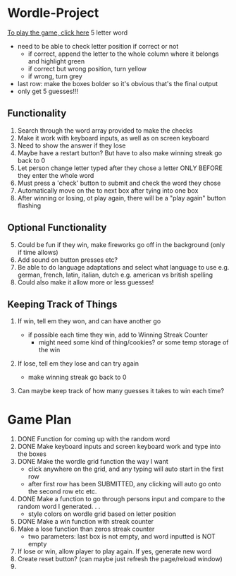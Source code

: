 # Wordle-Project
[To play the game, click here](https://xyzhengg.github.io/Wordle-Project/)
5 letter word
- need to be able to check letter position if correct or not
    - if correct, append the letter to the whole column where it belongs and highlight green
    - if correct but wrong position, turn yellow
    - if wrong, turn grey
- last row: make the boxes bolder so it's obvious that's the final output
- only get 5 guesses!!!

## Functionality
1. Search through the word array provided to make the checks
2. Make it work with keyboard inputs, as well as on screen keyboard
8. Need to show the answer if they lose
3. Maybe have a restart button? But have to also make winning streak go back to 0
4. Let person change letter typed after they chose a letter ONLY BEFORE they enter the whole word
5. Must press a 'check' button to submit and check the word they chose
6. Automatically move on the to next box after tying into one box
7. After winning or losing, ot play again, there will be a "play again" button flashing

## Optional Functionality
5. Could be fun if they win, make fireworks go off in the background (only if time allows)
6. Add sound on button presses etc?
7. Be able to do language adaptations and select what language to use
    e.g. german, french, latin, italian, dutch
    e.g. american vs british spelling
8. Could also make it allow more or less guesses!

## Keeping Track of Things
1. If win, tell em they won, and can have another go
    - if possible each time they win, add to Winning Streak Counter
        - might need some kind of thing/cookies? or some temp storage of the win

2. If lose, tell em they lose and can try again
    - make winning streak go back to 0

3. Can maybe keep track of how many guesses it takes to win each time?

# Game Plan
1. DONE Function for coming up with the random word
2. DONE Make keyboard inputs and screen keyboard work and type into the boxes
3. DONE Make the wordle grid function the way I want
    - click anywhere on the grid, and any typing will auto start in the first row
    - after first row has been SUBMITTED, any clicking will auto go onto the second row etc etc.
4. DONE Make a function to go through persons input and compare to the random word I generated. . . 
    - style colors on wordle grid based on letter position
5. DONE Make a win function with streak counter
6. Make a lose function than zeros streak counter
    - two parameters: last box is not empty, and word inputted is NOT empty
7. If lose or win, allow player to play again. If yes, generate new word
8. Create reset button? (can maybe just refresh the page/reload window)
9. 
